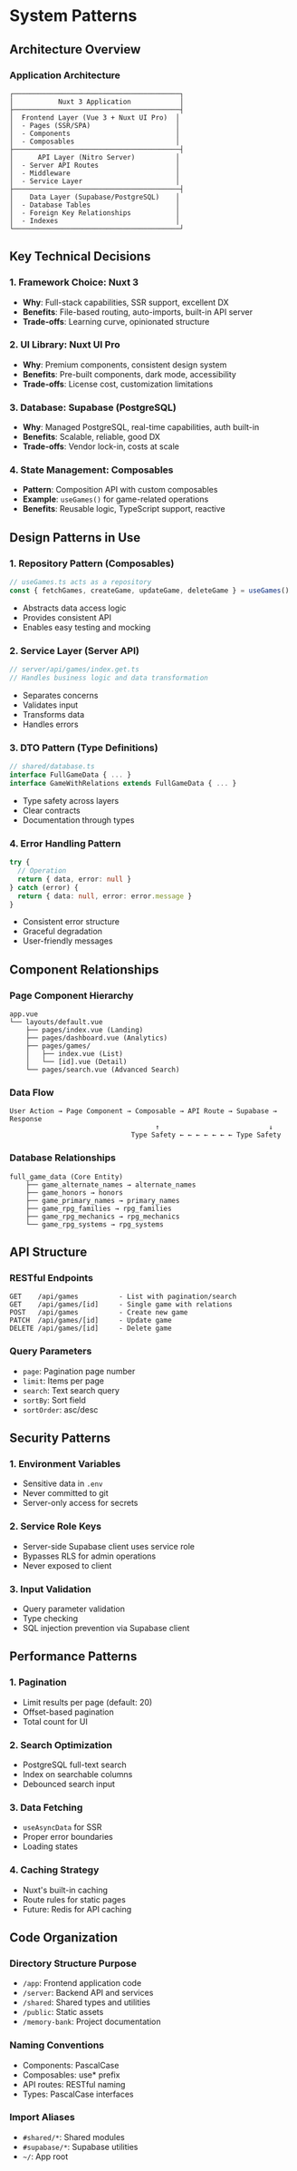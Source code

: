 # System Patterns

## Architecture Overview

### Application Architecture
```
┌─────────────────────────────────────────┐
│           Nuxt 3 Application            │
├─────────────────────────────────────────┤
│  Frontend Layer (Vue 3 + Nuxt UI Pro)  │
│  - Pages (SSR/SPA)                     │
│  - Components                          │
│  - Composables                         │
├─────────────────────────────────────────┤
│      API Layer (Nitro Server)          │
│  - Server API Routes                   │
│  - Middleware                          │
│  - Service Layer                       │
├─────────────────────────────────────────┤
│    Data Layer (Supabase/PostgreSQL)    │
│  - Database Tables                     │
│  - Foreign Key Relationships           │
│  - Indexes                             │
└─────────────────────────────────────────┘
```

## Key Technical Decisions

### 1. Framework Choice: Nuxt 3
- **Why**: Full-stack capabilities, SSR support, excellent DX
- **Benefits**: File-based routing, auto-imports, built-in API server
- **Trade-offs**: Learning curve, opinionated structure

### 2. UI Library: Nuxt UI Pro
- **Why**: Premium components, consistent design system
- **Benefits**: Pre-built components, dark mode, accessibility
- **Trade-offs**: License cost, customization limitations

### 3. Database: Supabase (PostgreSQL)
- **Why**: Managed PostgreSQL, real-time capabilities, auth built-in
- **Benefits**: Scalable, reliable, good DX
- **Trade-offs**: Vendor lock-in, costs at scale

### 4. State Management: Composables
- **Pattern**: Composition API with custom composables
- **Example**: `useGames()` for game-related operations
- **Benefits**: Reusable logic, TypeScript support, reactive

## Design Patterns in Use

### 1. Repository Pattern (Composables)
```typescript
// useGames.ts acts as a repository
const { fetchGames, createGame, updateGame, deleteGame } = useGames()
```
- Abstracts data access logic
- Provides consistent API
- Enables easy testing and mocking

### 2. Service Layer (Server API)
```typescript
// server/api/games/index.get.ts
// Handles business logic and data transformation
```
- Separates concerns
- Validates input
- Transforms data
- Handles errors

### 3. DTO Pattern (Type Definitions)
```typescript
// shared/database.ts
interface FullGameData { ... }
interface GameWithRelations extends FullGameData { ... }
```
- Type safety across layers
- Clear contracts
- Documentation through types

### 4. Error Handling Pattern
```typescript
try {
  // Operation
  return { data, error: null }
} catch (error) {
  return { data: null, error: error.message }
}
```
- Consistent error structure
- Graceful degradation
- User-friendly messages

## Component Relationships

### Page Component Hierarchy
```
app.vue
└── layouts/default.vue
    ├── pages/index.vue (Landing)
    ├── pages/dashboard.vue (Analytics)
    ├── pages/games/
    │   ├── index.vue (List)
    │   └── [id].vue (Detail)
    └── pages/search.vue (Advanced Search)
```

### Data Flow
```
User Action → Page Component → Composable → API Route → Supabase → Response
                                    ↑                           ↓
                              Type Safety ← ← ← ← ← ← ← Type Safety
```

### Database Relationships
```
full_game_data (Core Entity)
    ├── game_alternate_names → alternate_names
    ├── game_honors → honors
    ├── game_primary_names → primary_names
    ├── game_rpg_families → rpg_families
    ├── game_rpg_mechanics → rpg_mechanics
    └── game_rpg_systems → rpg_systems
```

## API Structure

### RESTful Endpoints
```
GET    /api/games          - List with pagination/search
GET    /api/games/[id]     - Single game with relations
POST   /api/games          - Create new game
PATCH  /api/games/[id]     - Update game
DELETE /api/games/[id]     - Delete game
```

### Query Parameters
- `page`: Pagination page number
- `limit`: Items per page
- `search`: Text search query
- `sortBy`: Sort field
- `sortOrder`: asc/desc

## Security Patterns

### 1. Environment Variables
- Sensitive data in `.env`
- Never committed to git
- Server-only access for secrets

### 2. Service Role Keys
- Server-side Supabase client uses service role
- Bypasses RLS for admin operations
- Never exposed to client

### 3. Input Validation
- Query parameter validation
- Type checking
- SQL injection prevention via Supabase client

## Performance Patterns

### 1. Pagination
- Limit results per page (default: 20)
- Offset-based pagination
- Total count for UI

### 2. Search Optimization
- PostgreSQL full-text search
- Index on searchable columns
- Debounced search input

### 3. Data Fetching
- `useAsyncData` for SSR
- Proper error boundaries
- Loading states

### 4. Caching Strategy
- Nuxt's built-in caching
- Route rules for static pages
- Future: Redis for API caching

## Code Organization

### Directory Structure Purpose
- `/app`: Frontend application code
- `/server`: Backend API and services
- `/shared`: Shared types and utilities
- `/public`: Static assets
- `/memory-bank`: Project documentation

### Naming Conventions
- Components: PascalCase
- Composables: use* prefix
- API routes: RESTful naming
- Types: PascalCase interfaces

### Import Aliases
- `#shared/*`: Shared modules
- `#supabase/*`: Supabase utilities
- `~/`: App root
